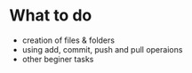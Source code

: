 # What to do
- creation of files & folders
- using add, commit, push and pull operaions
- other beginer tasks
